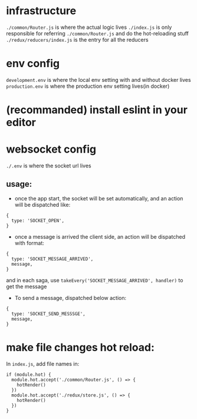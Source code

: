 # infrastructure
``./common/Router.js`` is where the actual logic lives
``./index.js`` is only responsible for referring ``./common/Router.js`` and do the hot-reloading stuff
``./redux/reducers/index.js`` is the entry for all the reducers

# env config
``development.env`` is where the local env setting with and without docker lives
``production.env`` is where the production env setting lives(in docker)

# (recommanded) install eslint in your editor

# websocket config
``./.env`` is where the socket url lives
## usage:
* once the app start, the socket will be set automatically, and an action will be dispatched like:
```
{
  type: 'SOCKET_OPEN',
}
```

* once a message is arrived the client side, an action will be dispatched with format:
```
{
  type: 'SOCKET_MESSAGE_ARRIVED',
  message,
}
```
and in each saga, use ``takeEvery('SOCKET_MESSAGE_ARRIVED', handler)`` to get the message

* To send a message, dispatched below action:
```
{
  type: 'SOCKET_SEND_MESSSGE',
  message,
}
```

# make file changes hot reload:
In ``index.js``, add file names in:
```
if (module.hot) {
  module.hot.accept('./common/Router.js', () => {
    hotRender()
  })
  module.hot.accept('./redux/store.js', () => {
    hotRender()
  })
}
```
